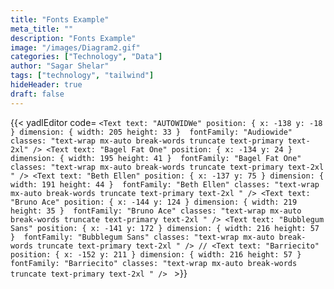 ```yaml
---
title: "Fonts Example"
meta_title: ""
description: "Fonts Example"
image: "/images/Diagram2.gif"
categories: ["Technology", "Data"]
author: "Sagar Shelar"
tags: ["technology", "tailwind"]
hideHeader: true
draft: false
---
```


{{< yadlEditor code=
`<Text text: "AUTOWIDWe" position: { x: -138 y: -18 } dimension: { width: 205 height: 33 }  fontFamily: "Audiowide" classes: "text-wrap mx-auto break-words truncate text-primary text-2xl" />
<Text text: "Bagel Fat One" position: { x: -134 y: 24 } dimension: { width: 195 height: 41 }  fontFamily: "Bagel Fat One" classes: "text-wrap mx-auto break-words truncate text-primary text-2xl " />
<Text text: "Beth Ellen" position: { x: -137 y: 75 } dimension: { width: 191 height: 44 }  fontFamily: "Beth Ellen" classes: "text-wrap mx-auto break-words truncate text-primary text-2xl " />
<Text text: "Bruno Ace" position: { x: -144 y: 124 } dimension: { width: 219 height: 35 }  fontFamily: "Bruno Ace" classes: "text-wrap mx-auto break-words truncate text-primary text-2xl " />
<Text text: "Bubblegum Sans" position: { x: -141 y: 172 } dimension: { width: 216 height: 57 }  fontFamily: "Bubblegum Sans" classes: "text-wrap mx-auto break-words truncate text-primary text-2xl " />
// <Text text: "Barriecito" position: { x: -152 y: 211 } dimension: { width: 216 height: 57 }  fontFamily: "Barriecito" classes: "text-wrap mx-auto break-words truncate text-primary text-2xl " />
` >}}
